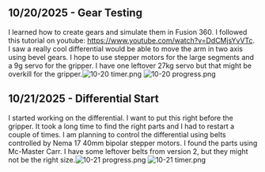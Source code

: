 <!--
  ===================    !!READ THIS NOTICE!!   ====================
  DO NOT edit this file manually. Your changes WILL BE OVERWRITTEN!
  This journal is auto generated and updated by Hack Club Blueprint.
  To edit this file, please edit your journal entries on Blueprint.
  ==================================================================
-->

## 10/20/2025 - Gear Testing  

I learned how to create gears and simulate them in Fusion 360. I followed this tutorial on youtube: https://www.youtube.com/watch?v=DdCMjsYvVTc. I saw a really cool differential would be able to move the arm in two axis using bevel gears. I hope to use stepper motors for the large segments and a 9g servo for the gripper. I have one leftover 27kg servo but that might be overkill for the gripper.![10-20 timer.png](https://blueprint.hackclub.com/user-attachments/blobs/proxy/eyJfcmFpbHMiOnsiZGF0YSI6MzkxMSwicHVyIjoiYmxvYl9pZCJ9fQ==--1aa775cebc2a3343b9a07c297bc01b42ba612567/10-20%20timer.png)
![10-20 progress.png](https://blueprint.hackclub.com/user-attachments/blobs/proxy/eyJfcmFpbHMiOnsiZGF0YSI6MzkxMCwicHVyIjoiYmxvYl9pZCJ9fQ==--bd7917178af3a5ef083d0131af20886ae66f05be/10-20%20progress.png)
  

## 10/21/2025 - Differential Start  

I started working on the differential. I want to put this right before the gripper. It took a long time to find the right parts and I had to restart a couple of times. I am planning to control the differential using belts controlled by Nema 17 40mm bipolar stepper motors. I found the parts using Mc-Master Carr. I have some leftover belts from version 2, but they might not be the right size.![10-21 progress.png](https://blueprint.hackclub.com/user-attachments/blobs/proxy/eyJfcmFpbHMiOnsiZGF0YSI6NDIyMywicHVyIjoiYmxvYl9pZCJ9fQ==--f903f4adfb58302a31ccbb9b02705303dffee38f/10-21%20progress.png)
![10-21 timer.png](https://blueprint.hackclub.com/user-attachments/blobs/proxy/eyJfcmFpbHMiOnsiZGF0YSI6NDIyNCwicHVyIjoiYmxvYl9pZCJ9fQ==--e25d1c3f0d14a85152eed05e104dab1da24e65df/10-21%20timer.png)
  


